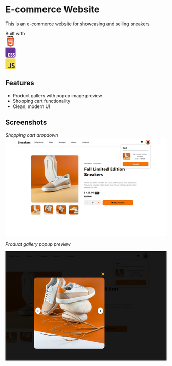 # E-commerce Website

This is an e-commerce website for showcasing and selling sneakers.  

Built with  
<img src="https://raw.githubusercontent.com/github/explore/main/topics/html/html.png" alt="HTML5" width="32" />  
<img src="https://raw.githubusercontent.com/github/explore/main/topics/css/css.png" alt="CSS3" width="32" />  
<img src="https://raw.githubusercontent.com/github/explore/main/topics/javascript/javascript.png" alt="JavaScript" width="32" />



## Features

- Product gallery with popup image preview  
- Shopping cart functionality  
- Clean, modern UI  

## Screenshots
*Shopping cart dropdown*
![Screenshot 1](screenshot1.png)  



*Product gallery popup preview*

![Screenshot 2](screenshot2.png)  



